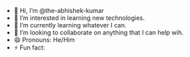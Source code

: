 - 👋 Hi, I’m @the-abhishek-kumar
- 👀 I’m interested in learning new technologies.
- 🌱 I’m currently learning whatever I can.
- 💞️ I’m looking to collaborate on anything that I can help wih.
- 😄 Pronouns: He/Him
- ⚡ Fun fact: 

<!---
the-abhishek-kumar/the-abhishek-kumar is a ✨ special ✨ repository because its `README.md` (this file) appears on your GitHub profile.
You can click the Preview link to take a look at your changes.
--->
